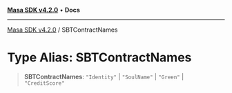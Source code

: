 [**Masa SDK v4.2.0**](../README.md) • **Docs**

***

[Masa SDK v4.2.0](../globals.md) / SBTContractNames

# Type Alias: SBTContractNames

> **SBTContractNames**: `"Identity"` \| `"SoulName"` \| `"Green"` \| `"CreditScore"`
